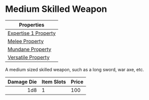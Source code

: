 # Medium Skilled Weapon

| Properties                                                                 |
| -------------------------------------------------------------------------- |
| [Expertise 1 Property](../../Weapon%20Properties/Expertise%20X%20Property.md) |
| [Melee Property](../../Weapon%20Properties/Melee%20Property.md)               |
| [Mundane Property](../../Material%20Properties/Mundane%20Property.md)   |
| [Versatile Property](../../Weapon%20Properties/Versatile%20Property.md)       |

A medium sized skilled weapon, such as a long sword, war axe, etc.

| Damage Die | Item Slots | Price |
| ---------: | ---------- | ----- |
|        1d8 | 1          | 100   |
